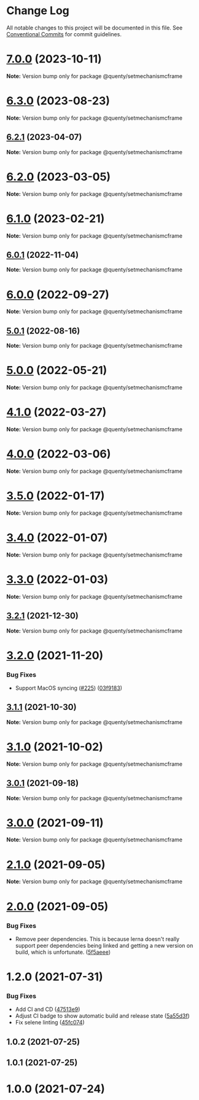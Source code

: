 # Change Log

All notable changes to this project will be documented in this file.
See [Conventional Commits](https://conventionalcommits.org) for commit guidelines.

# [7.0.0](https://github.com/Quenty/NevermoreEngine/compare/@quenty/setmechanismcframe@6.3.0...@quenty/setmechanismcframe@7.0.0) (2023-10-11)

**Note:** Version bump only for package @quenty/setmechanismcframe





# [6.3.0](https://github.com/Quenty/NevermoreEngine/compare/@quenty/setmechanismcframe@6.2.1...@quenty/setmechanismcframe@6.3.0) (2023-08-23)

**Note:** Version bump only for package @quenty/setmechanismcframe





## [6.2.1](https://github.com/Quenty/NevermoreEngine/compare/@quenty/setmechanismcframe@6.2.0...@quenty/setmechanismcframe@6.2.1) (2023-04-07)

**Note:** Version bump only for package @quenty/setmechanismcframe





# [6.2.0](https://github.com/Quenty/NevermoreEngine/compare/@quenty/setmechanismcframe@6.1.0...@quenty/setmechanismcframe@6.2.0) (2023-03-05)

**Note:** Version bump only for package @quenty/setmechanismcframe





# [6.1.0](https://github.com/Quenty/NevermoreEngine/compare/@quenty/setmechanismcframe@6.0.1...@quenty/setmechanismcframe@6.1.0) (2023-02-21)

**Note:** Version bump only for package @quenty/setmechanismcframe





## [6.0.1](https://github.com/Quenty/NevermoreEngine/compare/@quenty/setmechanismcframe@6.0.0...@quenty/setmechanismcframe@6.0.1) (2022-11-04)

**Note:** Version bump only for package @quenty/setmechanismcframe





# [6.0.0](https://github.com/Quenty/NevermoreEngine/compare/@quenty/setmechanismcframe@5.0.1...@quenty/setmechanismcframe@6.0.0) (2022-09-27)

**Note:** Version bump only for package @quenty/setmechanismcframe





## [5.0.1](https://github.com/Quenty/NevermoreEngine/compare/@quenty/setmechanismcframe@5.0.0...@quenty/setmechanismcframe@5.0.1) (2022-08-16)

**Note:** Version bump only for package @quenty/setmechanismcframe





# [5.0.0](https://github.com/Quenty/NevermoreEngine/compare/@quenty/setmechanismcframe@4.1.0...@quenty/setmechanismcframe@5.0.0) (2022-05-21)

**Note:** Version bump only for package @quenty/setmechanismcframe





# [4.1.0](https://github.com/Quenty/NevermoreEngine/compare/@quenty/setmechanismcframe@4.0.0...@quenty/setmechanismcframe@4.1.0) (2022-03-27)

**Note:** Version bump only for package @quenty/setmechanismcframe





# [4.0.0](https://github.com/Quenty/NevermoreEngine/compare/@quenty/setmechanismcframe@3.5.0...@quenty/setmechanismcframe@4.0.0) (2022-03-06)

**Note:** Version bump only for package @quenty/setmechanismcframe





# [3.5.0](https://github.com/Quenty/NevermoreEngine/compare/@quenty/setmechanismcframe@3.4.0...@quenty/setmechanismcframe@3.5.0) (2022-01-17)

**Note:** Version bump only for package @quenty/setmechanismcframe





# [3.4.0](https://github.com/Quenty/NevermoreEngine/compare/@quenty/setmechanismcframe@3.3.0...@quenty/setmechanismcframe@3.4.0) (2022-01-07)

**Note:** Version bump only for package @quenty/setmechanismcframe





# [3.3.0](https://github.com/Quenty/NevermoreEngine/compare/@quenty/setmechanismcframe@3.2.1...@quenty/setmechanismcframe@3.3.0) (2022-01-03)

**Note:** Version bump only for package @quenty/setmechanismcframe





## [3.2.1](https://github.com/Quenty/NevermoreEngine/compare/@quenty/setmechanismcframe@3.2.0...@quenty/setmechanismcframe@3.2.1) (2021-12-30)

**Note:** Version bump only for package @quenty/setmechanismcframe





# [3.2.0](https://github.com/Quenty/NevermoreEngine/compare/@quenty/setmechanismcframe@3.1.1...@quenty/setmechanismcframe@3.2.0) (2021-11-20)


### Bug Fixes

* Support MacOS syncing ([#225](https://github.com/Quenty/NevermoreEngine/issues/225)) ([03f9183](https://github.com/Quenty/NevermoreEngine/commit/03f918392c6a5bdd33f8a17c38de371d1e06c67a))





## [3.1.1](https://github.com/Quenty/NevermoreEngine/compare/@quenty/setmechanismcframe@3.1.0...@quenty/setmechanismcframe@3.1.1) (2021-10-30)

**Note:** Version bump only for package @quenty/setmechanismcframe





# [3.1.0](https://github.com/Quenty/NevermoreEngine/compare/@quenty/setmechanismcframe@3.0.1...@quenty/setmechanismcframe@3.1.0) (2021-10-02)

**Note:** Version bump only for package @quenty/setmechanismcframe





## [3.0.1](https://github.com/Quenty/NevermoreEngine/compare/@quenty/setmechanismcframe@3.0.0...@quenty/setmechanismcframe@3.0.1) (2021-09-18)

**Note:** Version bump only for package @quenty/setmechanismcframe





# [3.0.0](https://github.com/Quenty/NevermoreEngine/compare/@quenty/setmechanismcframe@2.1.0...@quenty/setmechanismcframe@3.0.0) (2021-09-11)

**Note:** Version bump only for package @quenty/setmechanismcframe





# [2.1.0](https://github.com/Quenty/NevermoreEngine/compare/@quenty/setmechanismcframe@2.0.0...@quenty/setmechanismcframe@2.1.0) (2021-09-05)

**Note:** Version bump only for package @quenty/setmechanismcframe





# [2.0.0](https://github.com/Quenty/NevermoreEngine/compare/@quenty/setmechanismcframe@1.2.0...@quenty/setmechanismcframe@2.0.0) (2021-09-05)


### Bug Fixes

* Remove peer dependencies. This is because lerna doesn't really support peer dependencies being linked and getting a new version on build, which is unfortunate. ([5f5aeee](https://github.com/Quenty/NevermoreEngine/commit/5f5aeeea8de9975435309e53679f0ef7064f9dd0))





# 1.2.0 (2021-07-31)


### Bug Fixes

* Add CI and CD ([47513e9](https://github.com/Quenty/NevermoreEngine/commit/47513e9b568162707534af132396dd8756947dd3))
* Adjust CI badge to show automatic build and release state ([5a55d3f](https://github.com/Quenty/NevermoreEngine/commit/5a55d3f19bf8d66a760d67da9b56ed47fab74656))
* Fix selene linting ([45fc074](https://github.com/Quenty/NevermoreEngine/commit/45fc07489ee59127ac6582689f19a0e87c1e5b5a))



## 1.0.2 (2021-07-25)



## 1.0.1 (2021-07-25)



# 1.0.0 (2021-07-24)
